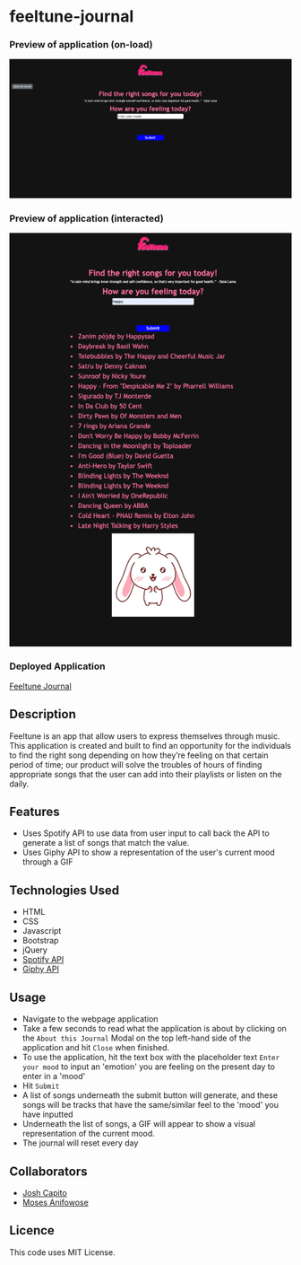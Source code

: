 # feeltune-journal
 
 ### Preview of application (on-load)
 ![Image](./assets/images/webpage-onload.png)
 
 ### Preview of application (interacted)
 ![Image](./assets/images/webpage-interacted.png)
 
 ### Deployed Application
 [Feeltune Journal](https://malyun39.github.io/feeltune-journal/)


## Description
Feeltune is an app that allow users to express themselves through music. This application is created and built to find an opportunity for the individuals to find the right song depending on how they’re feeling on that certain period of time; our product will solve the troubles of hours of finding appropriate songs that the user can add into their playlists or listen on the daily.

## Features
* Uses Spotify API to use data from user input to call back the API to generate a list of songs that match the value.
* Uses Giphy API to show a representation of the user's current mood through a GIF

## Technologies Used
* HTML
* CSS
* Javascript
* Bootstrap
* jQuery
* [Spotify API](https://developer.spotify.com/documentation/web-api/)
* [Giphy API](https://developers.giphy.com/)

## Usage

* Navigate to the webpage application
* Take a few seconds to read what the application is about by clicking on the `About this Journal` Modal on the top left-hand side of the application and hit `Close` when finished.
* To use the application, hit the text box with the placeholder text `Enter your mood` to input an 'emotion' you are feeling on the present day to enter in a 'mood'
* Hit `Submit`
* A list of songs underneath the submit button will generate, and these songs will be tracks that have the same/similar feel to the 'mood' you have inputted
* Underneath the list of songs, a GIF will appear to show a visual representation of the current mood.
* The journal will reset every day

## Collaborators

* [Josh Capito](https://github.com/jemcap)
* [Moses Anifowose](https://github.com/Princeultim8)


## Licence

This code uses MIT License.
